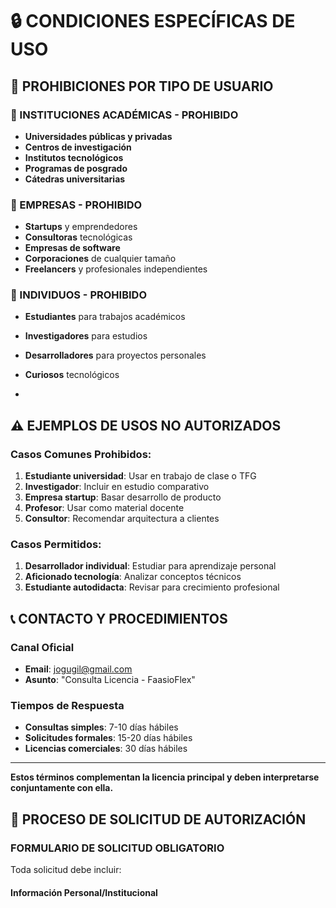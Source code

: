 # 🔒 CONDICIONES ESPECÍFICAS DE USO

## 🎯 PROHIBICIONES POR TIPO DE USUARIO

### 🏫 INSTITUCIONES ACADÉMICAS - PROHIBIDO
- **Universidades públicas y privadas**
- **Centros de investigación**
- **Institutos tecnológicos**
- **Programas de posgrado**
- **Cátedras universitarias**

### 💼 EMPRESAS - PROHIBIDO
- **Startups** y emprendedores
- **Consultoras** tecnológicas
- **Empresas de software**
- **Corporaciones** de cualquier tamaño
- **Freelancers** y profesionales independientes

### 👥 INDIVIDUOS - PROHIBIDO
- **Estudiantes** para trabajos académicos
- **Investigadores** para estudios
- **Desarrolladores** para proyectos personales
- **Curiosos** tecnológicos

- 
## ⚠️ EJEMPLOS DE USOS NO AUTORIZADOS

### Casos Comunes Prohibidos:

1. **Estudiante universidad**: Usar en trabajo de clase o TFG
2. **Investigador**: Incluir en estudio comparativo  
3. **Empresa startup**: Basar desarrollo de producto
4. **Profesor**: Usar como material docente
5. **Consultor**: Recomendar arquitectura a clientes

### Casos Permitidos:

1. **Desarrollador individual**: Estudiar para aprendizaje personal
2. **Aficionado tecnología**: Analizar conceptos técnicos
3. **Estudiante autodidacta**: Revisar para crecimiento profesional

## 📞 CONTACTO Y PROCEDIMIENTOS

### Canal Oficial
- **Email**: jogugil@gmail.com
- **Asunto**: "Consulta Licencia - FaasioFlex"

### Tiempos de Respuesta
- **Consultas simples**: 7-10 días hábiles
- **Solicitudes formales**: 15-20 días hábiles
- **Licencias comerciales**: 30 días hábiles

---

**Estos términos complementan la licencia principal y deben interpretarse conjuntamente con ella.**

## 📝 PROCESO DE SOLICITUD DE AUTORIZACIÓN

### FORMULARIO DE SOLICITUD OBLIGATORIO

Toda solicitud debe incluir:

#### Información Personal/Institucional
